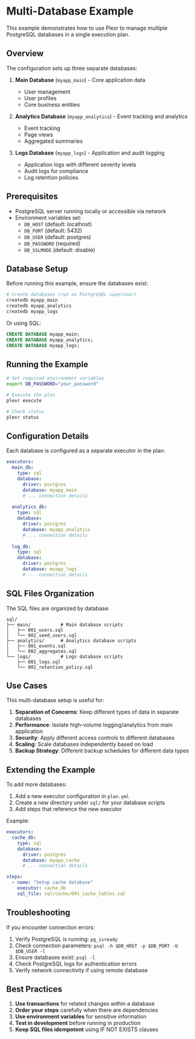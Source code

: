 # Multi-Database Example

This example demonstrates how to use Plexr to manage multiple PostgreSQL databases in a single execution plan.

## Overview

The configuration sets up three separate databases:

1. **Main Database** (`myapp_main`) - Core application data
   - User management
   - User profiles
   - Core business entities

2. **Analytics Database** (`myapp_analytics`) - Event tracking and analytics
   - Event tracking
   - Page views
   - Aggregated summaries

3. **Logs Database** (`myapp_logs`) - Application and audit logging
   - Application logs with different severity levels
   - Audit logs for compliance
   - Log retention policies

## Prerequisites

- PostgreSQL server running locally or accessible via network
- Environment variables set:
  - `DB_HOST` (default: localhost)
  - `DB_PORT` (default: 5432)
  - `DB_USER` (default: postgres)
  - `DB_PASSWORD` (required)
  - `DB_SSLMODE` (default: disable)

## Database Setup

Before running this example, ensure the databases exist:

```bash
# Create databases (run as PostgreSQL superuser)
createdb myapp_main
createdb myapp_analytics
createdb myapp_logs
```

Or using SQL:

```sql
CREATE DATABASE myapp_main;
CREATE DATABASE myapp_analytics;
CREATE DATABASE myapp_logs;
```

## Running the Example

```bash
# Set required environment variables
export DB_PASSWORD="your_password"

# Execute the plan
plexr execute

# Check status
plexr status
```

## Configuration Details

Each database is configured as a separate executor in the plan:

```yaml
executors:
  main_db:
    type: sql
    database:
      driver: postgres
      database: myapp_main
      # ... connection details
      
  analytics_db:
    type: sql
    database:
      driver: postgres
      database: myapp_analytics
      # ... connection details
      
  log_db:
    type: sql
    database:
      driver: postgres
      database: myapp_logs
      # ... connection details
```

## SQL Files Organization

The SQL files are organized by database:

```
sql/
├── main/           # Main database scripts
│   ├── 001_users.sql
│   └── 002_seed_users.sql
├── analytics/      # Analytics database scripts
│   ├── 001_events.sql
│   └── 002_aggregates.sql
└── logs/           # Logs database scripts
    ├── 001_logs.sql
    └── 002_retention_policy.sql
```

## Use Cases

This multi-database setup is useful for:

1. **Separation of Concerns**: Keep different types of data in separate databases
2. **Performance**: Isolate high-volume logging/analytics from main application
3. **Security**: Apply different access controls to different databases
4. **Scaling**: Scale databases independently based on load
5. **Backup Strategy**: Different backup schedules for different data types

## Extending the Example

To add more databases:

1. Add a new executor configuration in `plan.yml`
2. Create a new directory under `sql/` for your database scripts
3. Add steps that reference the new executor

Example:

```yaml
executors:
  cache_db:
    type: sql
    database:
      driver: postgres
      database: myapp_cache
      # ... connection details

steps:
  - name: "Setup cache database"
    executor: cache_db
    sql_file: sql/cache/001_cache_tables.sql
```

## Troubleshooting

If you encounter connection errors:

1. Verify PostgreSQL is running: `pg_isready`
2. Check connection parameters: `psql -h $DB_HOST -p $DB_PORT -U $DB_USER -l`
3. Ensure databases exist: `psql -l`
4. Check PostgreSQL logs for authentication errors
5. Verify network connectivity if using remote database

## Best Practices

1. **Use transactions** for related changes within a database
2. **Order your steps** carefully when there are dependencies
3. **Use environment variables** for sensitive information
4. **Test in development** before running in production
5. **Keep SQL files idempotent** using IF NOT EXISTS clauses